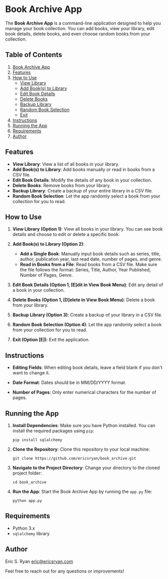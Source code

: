 # Book Archive App

The **Book Archive App** is a command-line application designed to help you manage your book collection. You can add books, view your library, edit book details, delete books, and even choose random books from your collection.

## Table of Contents

1. [Book Archive App](#book-archive-app)
2. [Features](#features)
3. [How to Use](#how-to-use)
    - [View Library](#1-view-library)
    - [Add Book(s) to Library](#2-add-books-to-library)
    - [Edit Book Details](#3-edit-book-details)
    - [Delete Books](#4-delete-books)
    - [Backup Library](#5-backup-library)
    - [Random Book Selection](#6-random-book-selection)
    - [Exit](#7-exit)
4. [Instructions](#instructions)
5. [Running the App](#running-the-app)
6. [Requirements](#requirements)
7. [Author](#author)

## Features

- **View Library**: View a list of all books in your library.
- **Add Book(s) to Library**: Add books manually or read in books from a CSV file.
- **Edit Book Details**: Modify the details of any book in your collection.
- **Delete Books**: Remove books from your library.
- **Backup Library**: Create a backup of your entire library in a CSV file.
- **Random Book Selection**: Let the app randomly select a book from your collection for you to read.

## How to Use

1. **View Library (Option 1)**: View all books in your library. You can see book details and choose to edit or delete a specific book.

2. **Add Book(s) to Library (Option 2)**:
   - **Add a Single Book**: Manually input book details such as series, title, author, publication year, last read date, number of pages, and genre.
   - **Read in Books from a File**: Read books from a CSV file. Make sure the file follows the format: Series, Title, Author, Year Published, Number of Pages, Genre.

3. **Edit Book Details (Option 1, [E]dit in View Book Menu)**: Edit any detail of a book in your collection.

4. **Delete Books (Option 1, [D]elete in View Book Menu)**: Delete a book from your library.

5. **Backup Library (Option 3)**: Create a backup of your library in a CSV file.

6. **Random Book Selection (Option 4)**: Let the app randomly select a book from your collection for you to read.

7. **Exit (Option [E])**: Exit the application.

## Instructions

- **Editing Fields**: When editing book details, leave a field blank if you don't want to change it.

- **Date Format**: Dates should be in MM/DD/YYYY format.

- **Number of Pages**: Only enter numerical characters for the number of pages.

## Running the App

1. **Install Dependencies**: Make sure you have Python installed. You can install the required packages using `pip`:

   ```
   pip install sqlalchemy
   ```

2. **Clone the Repository**: Clone this repository to your local machine:

   ```
   git clone https://github.com/ericsryan/book_archive.git
   ```

3. **Navigate to the Project Directory**: Change your directory to the cloned project folder:

   ```
   cd book_archive
   ```

4. **Run the App**: Start the Book Archive App by running the `app.py` file:

   ```
   python app.py
   ```

## Requirements

- Python 3.x
- `sqlalchemy` library

## Author
   Eric S. Ryan
   eric@ericsryan.com

Feel free to reach out for any questions or improvements!